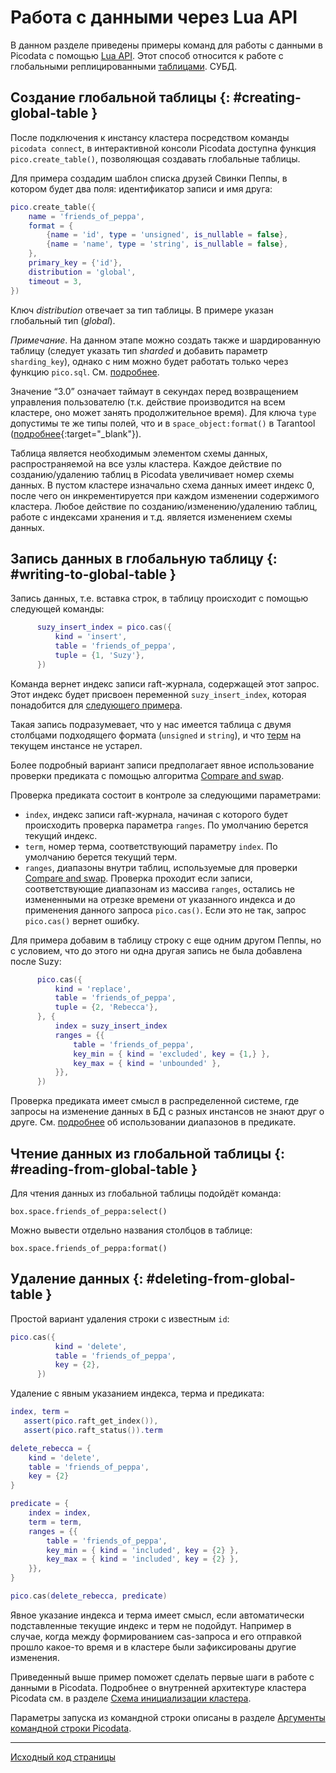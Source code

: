 # Работа с данными через Lua API
В данном разделе приведены примеры команд для работы с данными в
Picodata с помощью [Lua API](api.md). Этот способ относится к работе с
глобальными реплицированными [таблицами](glossary.md#table).
СУБД.

## Создание глобальной таблицы {: #creating-global-table }

После подключения к инстансу кластера посредством команды `picodata
connect`, в интерактивной консоли Picodata доступна функция
`pico.create_table()`, позволяющая создавать глобальные таблицы.

Для примера создадим шаблон списка друзей Свинки Пеппы, в
котором будет два поля: идентификатор записи и имя друга:

```lua
pico.create_table({
    name = 'friends_of_peppa',
    format = {
        {name = 'id', type = 'unsigned', is_nullable = false},
        {name = 'name', type = 'string', is_nullable = false},
    },
    primary_key = {'id'},
    distribution = 'global',
    timeout = 3,
})
```

Ключ _distribution_ отвечает за тип таблицы. В примере указан глобальный
тип (_global_).

_Примечание_. На данном этапе можно создать также и шардированную
таблицу (следует указать тип _sharded_ и добавить параметр
`sharding_key`), однако с ним можно будет работать только через функцию
`pico.sql`. См. [подробнее](tutorial_sql).

Значение “3.0” означает таймаут в секундах перед
возвращением управления пользователю (т.к. действие производится на всем
кластере, оно может занять продолжительное время). Для ключа `type`
допустимы те же типы полей, что и в `space_object:format()` в Tarantool
([подробнее](https://www.tarantool.io/ru/doc/latest/reference/reference_lua/box_space/format/){:target="_blank"}).

Таблица является необходимым элементом схемы данных, распространяемой на
все узлы кластера. Каждое действие по созданию/удалению таблиц в
Picodata увеличивает номер схемы данных. В пустом кластере изначально
схема данных имеет индекс 0, после чего он инкрементируется при каждом
изменении содержимого кластера. Любое действие по
созданию/изменению/удалению таблиц, работе с индексами хранения и т.д.
является изменением схемы данных.


## Запись данных в глобальную таблицу {: #writing-to-global-table }
Запись данных, т.е. вставка строк, в таблицу происходит с помощью следующей команды:
```lua
      suzy_insert_index = pico.cas({
          kind = 'insert',
          table = 'friends_of_peppa',
          tuple = {1, 'Suzy'},
      })
```

Команда вернет индекс записи raft-журнала, содержащей этот запрос. Этот
индекс будет присвоен переменной `suzy_insert_index`, которая
понадобится для [следующего примера](#insert-with-index).

Такая запись подразумевает, что у нас имеется таблица с двумя столбцами
подходящего формата (`unsigned` и `string`), и что
[терм](glossary.md#term) на текущем инстансе не устарел.

Более подробный вариант записи предполагает явное использование проверки
предиката с помощью алгоритма [Compare and swap](glossary.md#cas).

Проверка предиката состоит в контроле за следующими параметрами:

- `index`, индекс записи raft-журнала, начиная с которого будет
  происходить проверка параметра `ranges`. По умолчанию берется текущий
  индекс.
- `term`, номер терма, соответствующий параметру `index`. По умолчанию
  берется текущий терм.
- `ranges`, диапазоны внутри таблиц, используемые для проверки [Compare
  and swap](glossary.md#cas). Проверка проходит если записи,
  соответствующие диапазонам из массива `ranges`, остались не
  измененными на отрезке времени от указанного индекса и до применения
  данного запроса `pico.cas()`. Если это не так, запрос `pico.cas()`
  вернет ошибку.

Для примера добавим в таблицу строку с еще одним другом Пеппы, но с
условием, что до этого ни одна другая запись не была добавлена после
Suzy: <a name="insert-with-index"></a>

```lua
      pico.cas({
          kind = 'replace',
          table = 'friends_of_peppa',
          tuple = {2, 'Rebecca'},
      }, {
          index = suzy_insert_index
          ranges = {{
              table = 'friends_of_peppa',
              key_min = { kind = 'excluded', key = {1,} },
              key_max = { kind = 'unbounded' },
          }},
      })

```
Проверка предиката имеет смысл в распределенной системе, где запросы на
изменение данных в БД с разных инстансов не знают друг о друге. См.
[подробнее](api.md#casrange) об использовании диапазонов в предикате.


## Чтение данных из глобальной таблицы {: #reading-from-global-table }
Для чтения данных из глобальной таблицы подойдёт команда:
```
box.space.friends_of_peppa:select()
```

Можно вывести отдельно названия столбцов в таблице:
```
box.space.friends_of_peppa:format()
```

## Удаление данных {: #deleting-from-global-table }

Простой вариант удаления строки с известным `id`:

```lua
pico.cas({
          kind = 'delete',
          table = 'friends_of_peppa',
          key = {2},
      })
```

Удаление с явным указанием индекса, терма и предиката:

```lua
index, term =
   assert(pico.raft_get_index()),
   assert(pico.raft_status()).term

delete_rebecca = {
    kind = 'delete',
    table = 'friends_of_peppa',
    key = {2}
}

predicate = {
    index = index,
    term = term,
    ranges = {{
        table = 'friends_of_peppa',
        key_min = { kind = 'included', key = {2} },
        key_max = { kind = 'included', key = {2} },
    }},
}

pico.cas(delete_rebecca, predicate)
```

Явное указание индекса и терма имеет смысл, если автоматически
подставленные текущие индекс и терм не подойдут. Например в случае,
когда между формированием cas-запроса и его отправкой прошло какое-то
время и в кластере были зафиксированы другие изменения.

Приведенный выше пример поможет сделать первые шаги в работе с данными в
Picodata. Подробнее о внутренней архитектуре кластера Picodata см. в
разделе [Cхема инициализации кластера](../clustering).

Параметры запуска из командной строки описаны в разделе [Аргументы
командной строки Picodata](../cli).

---
[Исходный код страницы](https://git.picodata.io/picodata/picodata/docs/-/blob/main/docs/tutorial_lua.md)


